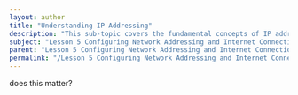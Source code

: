 ```yaml
---
layout: author
title: "Understanding IP Addressing"
description: "This sub-topic covers the fundamental concepts of IP addressing, including the structure and format of IPv4 and IPv6 addresses, the significance of network and host portions, subnetting, and the role of IP addresses in network communication. It also explores how IP addresses are assigned and configured in both static and dynamic scenarios, including the use of DHCP (Dynamic Host Configuration Protocol). Understanding IP addressing is essential for troubleshooting network connectivity issues and for designing efficient networks."
subject: "Lesson 5 Configuring Network Addressing and Internet Connections"
parent: "Lesson 5 Configuring Network Addressing and Internet Connections"
permalink: "/Lesson 5 Configuring Network Addressing and Internet Connections/Understanding IP Addressing/"
---
```


does this matter?
